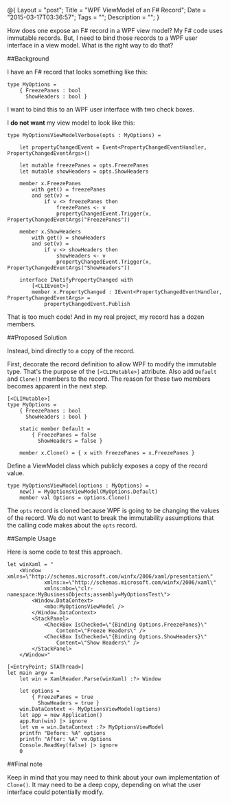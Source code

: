 @{
    Layout = "post";
    Title = "WPF ViewModel of an F# Record";
    Date = "2015-03-17T03:36:57";
    Tags = "";
    Description = "";
}

How does one expose an F# record in a WPF view model? My F# code uses immutable records. But, I need to bind those records to a WPF user interface in a view model. What is the right way to do that?

<!--more-->

##Background

I have an F# record that looks something like this:

    type MyOptions = 
        { FreezePanes : bool
          ShowHeaders : bool }

I want to bind this to an WPF user interface with two check boxes.

I **do not want** my view model to look like this:

    type MyOptionsViewModelVerbose(opts : MyOptions) =

        let propertyChangedEvent = Event<PropertyChangedEventHandler, PropertyChangedEventArgs>()

        let mutable freezePanes = opts.FreezePanes
        let mutable showHeaders = opts.ShowHeaders

        member x.FreezePanes
            with get() = freezePanes
            and set(v) = 
                if v <> freezePanes then
                    freezePanes <- v
                    propertyChangedEvent.Trigger(x, PropertyChangedEventArgs("FreezePanes"))
                
        member x.ShowHeaders
            with get() = showHeaders
            and set(v) = 
                if v <> showHeaders then
                    showHeaders <- v
                    propertyChangedEvent.Trigger(x, PropertyChangedEventArgs("ShowHeaders"))
                
        interface INotifyPropertyChanged with
            [<CLIEvent>]
            member x.PropertyChanged : IEvent<PropertyChangedEventHandler, PropertyChangedEventArgs> = 
                propertyChangedEvent.Publish

That is too much code! And in my real project, my record has a dozen members.

##Proposed Solution

Instead, bind directly to a copy of the record.

First, decorate the record definition to allow WPF to modify the immutable type. That's the purpose of the `[<CLIMutable>]` attribute. Also add `Default` and `Clone()` members to the record. The reason for these two members becomes apparent in the next step.

    [<CLIMutable>]
    type MyOptions = 
        { FreezePanes : bool
          ShowHeaders : bool }
    
        static member Default = 
            { FreezePanes = false
              ShowHeaders = false }
    
        member x.Clone() = { x with FreezePanes = x.FreezePanes }

Define a ViewModel class which publicly exposes a copy of the record value.

    type MyOptionsViewModel(options : MyOptions) =
        new() = MyOptionsViewModel(MyOptions.Default)
        member val Options = options.Clone()

The `opts` record is cloned because WPF is going to be changing the values of the record. We do not want to break the immutability assumptions that the calling code makes about the `opts` record.

##Sample Usage

Here is some code to test this approach.

    let winXaml = "
        <Window xmlns=\"http://schemas.microsoft.com/winfx/2006/xaml/presentation\"
	            xmlns:x=\"http://schemas.microsoft.com/winfx/2006/xaml\"
                xmlns:mbo=\"clr-namespace:MyBusinessObjects;assembly=MyOptionsTest\">
            <Window.DataContext>
                <mbo:MyOptionsViewModel />
            </Window.DataContext>
            <StackPanel>
                <CheckBox IsChecked=\"{Binding Options.FreezePanes}\"
                    Content=\"Freeze Headers\" />
                <CheckBox IsChecked=\"{Binding Options.ShowHeaders}\"
                    Content=\"Show Headers\" />
            </StackPanel>
        </Window>"
    
    [<EntryPoint; STAThread>]
    let main argv = 
        let win = XamlReader.Parse(winXaml) :?> Window
        
        let options = 
            { FreezePanes = true
              ShowHeaders = true }
        win.DataContext <- MyOptionsViewModel(options)
        let app = new Application()
        app.Run(win) |> ignore
        let vm = win.DataContext :?> MyOptionsViewModel
        printfn "Before: %A" options
        printfn "After: %A" vm.Options
        Console.ReadKey(false) |> ignore
        0  

##Final note

Keep in mind that you may need to think about your own implementation of `Clone()`. It may need to be a deep copy, depending on what the user interface could potentially modify.
